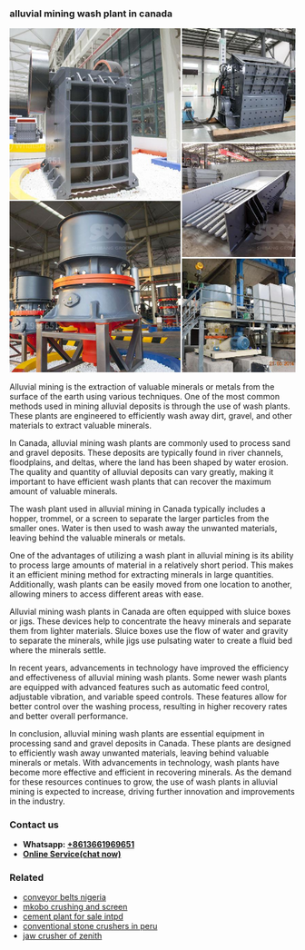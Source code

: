 <h3>alluvial mining wash plant in canada</h3><img src='1708497206.jpg' alt=''><p>Alluvial mining is the extraction of valuable minerals or metals from the surface of the earth using various techniques. One of the most common methods used in mining alluvial deposits is through the use of wash plants. These plants are engineered to efficiently wash away dirt, gravel, and other materials to extract valuable minerals.</p><p>In Canada, alluvial mining wash plants are commonly used to process sand and gravel deposits. These deposits are typically found in river channels, floodplains, and deltas, where the land has been shaped by water erosion. The quality and quantity of alluvial deposits can vary greatly, making it important to have efficient wash plants that can recover the maximum amount of valuable minerals.</p><p>The wash plant used in alluvial mining in Canada typically includes a hopper, trommel, or a screen to separate the larger particles from the smaller ones. Water is then used to wash away the unwanted materials, leaving behind the valuable minerals or metals.</p><p>One of the advantages of utilizing a wash plant in alluvial mining is its ability to process large amounts of material in a relatively short period. This makes it an efficient mining method for extracting minerals in large quantities. Additionally, wash plants can be easily moved from one location to another, allowing miners to access different areas with ease.</p><p>Alluvial mining wash plants in Canada are often equipped with sluice boxes or jigs. These devices help to concentrate the heavy minerals and separate them from lighter materials. Sluice boxes use the flow of water and gravity to separate the minerals, while jigs use pulsating water to create a fluid bed where the minerals settle.</p><p>In recent years, advancements in technology have improved the efficiency and effectiveness of alluvial mining wash plants. Some newer wash plants are equipped with advanced features such as automatic feed control, adjustable vibration, and variable speed controls. These features allow for better control over the washing process, resulting in higher recovery rates and better overall performance.</p><p>In conclusion, alluvial mining wash plants are essential equipment in processing sand and gravel deposits in Canada. These plants are designed to efficiently wash away unwanted materials, leaving behind valuable minerals or metals. With advancements in technology, wash plants have become more effective and efficient in recovering minerals. As the demand for these resources continues to grow, the use of wash plants in alluvial mining is expected to increase, driving further innovation and improvements in the industry.</p><h3>Contact us</h3><ul><li><strong>Whatsapp:&nbsp;<a href="https://wa.me/8613661969651">+8613661969651</a></strong></li><li><a href="https://swt.shibang-china.com/?git&amp;zhl&amp;alluvial mining wash plant in canada"><strong>Online Service(chat now)</strong></a></li></ul><h3>Related</h3><ul><li><a href='conveyor belts nigeria.md'>conveyor belts nigeria</a></li><li><a href='mkobo crushing and screen.md'>mkobo crushing and screen</a></li><li><a href='cement plant for sale intpd.md'>cement plant for sale intpd</a></li><li><a href='conventional stone crushers in peru.md'>conventional stone crushers in peru</a></li><li><a href='jaw crusher of zenith.md'>jaw crusher of zenith</a></li></ul>